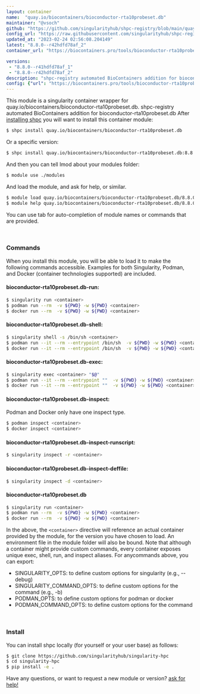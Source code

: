 ```yaml
---
layout: container
name:  "quay.io/biocontainers/bioconductor-rta10probeset.db"
maintainer: "@vsoch"
github: "https://github.com/singularityhub/shpc-registry/blob/main/quay.io/biocontainers/bioconductor-rta10probeset.db/container.yaml"
config_url: "https://raw.githubusercontent.com/singularityhub/shpc-registry/main/quay.io/biocontainers/bioconductor-rta10probeset.db/container.yaml"
updated_at: "2023-02-24 02:56:08.204149"
latest: "8.8.0--r42hdfd78af_2"
container_url: "https://biocontainers.pro/tools/bioconductor-rta10probeset.db"

versions:
 - "8.8.0--r41hdfd78af_1"
 - "8.8.0--r42hdfd78af_2"
description: "shpc-registry automated BioContainers addition for bioconductor-rta10probeset.db"
config: {"url": "https://biocontainers.pro/tools/bioconductor-rta10probeset.db", "maintainer": "@vsoch", "description": "shpc-registry automated BioContainers addition for bioconductor-rta10probeset.db", "latest": {"8.8.0--r42hdfd78af_2": "sha256:c906d6037036f81c2916e6be33a7617eaa705c43495de22a31061f9f960ec2ec"}, "tags": {"8.8.0--r41hdfd78af_1": "sha256:16f5eb716e7ab6c58c8b1d960a04363511d08447a81afc18d261d39975c02d3a", "8.8.0--r42hdfd78af_2": "sha256:c906d6037036f81c2916e6be33a7617eaa705c43495de22a31061f9f960ec2ec"}, "docker": "quay.io/biocontainers/bioconductor-rta10probeset.db"}
---
```


This module is a singularity container wrapper for quay.io/biocontainers/bioconductor-rta10probeset.db.
shpc-registry automated BioContainers addition for bioconductor-rta10probeset.db
After [installing shpc](#install) you will want to install this container module:


```bash
$ shpc install quay.io/biocontainers/bioconductor-rta10probeset.db
```

Or a specific version:

```bash
$ shpc install quay.io/biocontainers/bioconductor-rta10probeset.db:8.8.0--r42hdfd78af_2
```

And then you can tell lmod about your modules folder:

```bash
$ module use ./modules
```

And load the module, and ask for help, or similar.

```bash
$ module load quay.io/biocontainers/bioconductor-rta10probeset.db/8.8.0--r42hdfd78af_2
$ module help quay.io/biocontainers/bioconductor-rta10probeset.db/8.8.0--r42hdfd78af_2
```

You can use tab for auto-completion of module names or commands that are provided.

<br>

### Commands

When you install this module, you will be able to load it to make the following commands accessible.
Examples for both Singularity, Podman, and Docker (container technologies supported) are included.

#### bioconductor-rta10probeset.db-run:

```bash
$ singularity run <container>
$ podman run --rm  -v ${PWD} -w ${PWD} <container>
$ docker run --rm  -v ${PWD} -w ${PWD} <container>
```

#### bioconductor-rta10probeset.db-shell:

```bash
$ singularity shell -s /bin/sh <container>
$ podman run --it --rm --entrypoint /bin/sh  -v ${PWD} -w ${PWD} <container>
$ docker run --it --rm --entrypoint /bin/sh  -v ${PWD} -w ${PWD} <container>
```

#### bioconductor-rta10probeset.db-exec:

```bash
$ singularity exec <container> "$@"
$ podman run --it --rm --entrypoint ""  -v ${PWD} -w ${PWD} <container> "$@"
$ docker run --it --rm --entrypoint ""  -v ${PWD} -w ${PWD} <container> "$@"
```

#### bioconductor-rta10probeset.db-inspect:

Podman and Docker only have one inspect type.

```bash
$ podman inspect <container>
$ docker inspect <container>
```

#### bioconductor-rta10probeset.db-inspect-runscript:

```bash
$ singularity inspect -r <container>
```

#### bioconductor-rta10probeset.db-inspect-deffile:

```bash
$ singularity inspect -d <container>
```



#### bioconductor-rta10probeset.db

```bash
$ singularity run <container>
$ podman run --rm  -v ${PWD} -w ${PWD} <container>
$ docker run --rm  -v ${PWD} -w ${PWD} <container>
```


In the above, the `<container>` directive will reference an actual container provided
by the module, for the version you have chosen to load. An environment file in the
module folder will also be bound. Note that although a container
might provide custom commands, every container exposes unique exec, shell, run, and
inspect aliases. For anycommands above, you can export:

 - SINGULARITY_OPTS: to define custom options for singularity (e.g., --debug)
 - SINGULARITY_COMMAND_OPTS: to define custom options for the command (e.g., -b)
 - PODMAN_OPTS: to define custom options for podman or docker
 - PODMAN_COMMAND_OPTS: to define custom options for the command

<br>

### Install

You can install shpc locally (for yourself or your user base) as follows:

```bash
$ git clone https://github.com/singularityhub/singularity-hpc
$ cd singularity-hpc
$ pip install -e .
```

Have any questions, or want to request a new module or version? [ask for help!](https://github.com/singularityhub/singularity-hpc/issues)